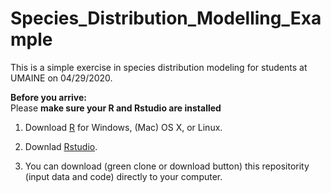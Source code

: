 # Species_Distribution_Modelling_Example
This is a simple exercise in species distribution modeling for students at UMAINE on 04/29/2020. 

**Before you arrive:**  
Please **make sure your R and Rstudio are installed**

1. Download [R](http://archive.linux.duke.edu/cran/) for Windows, (Mac) OS X, or Linux.

2. Downlad [Rstudio](https://rstudio.com/products/rstudio/download/#download). 

3. You can download (green clone or download button) this repositority (input data and code) directly to your computer.  
